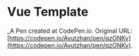# Vue Template
 _A Pen created at CodePen.io. Original URL: [https://codepen.io/Avutzhan/pen/qzONKv](https://codepen.io/Avutzhan/pen/qzONKv).

 